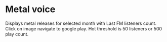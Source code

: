 # Metal voice
Displays metal releases for selected month with Last FM listeners count. 
Click on image navigate to google play.
Hot threshold is 50 listeners or 500 play count.
